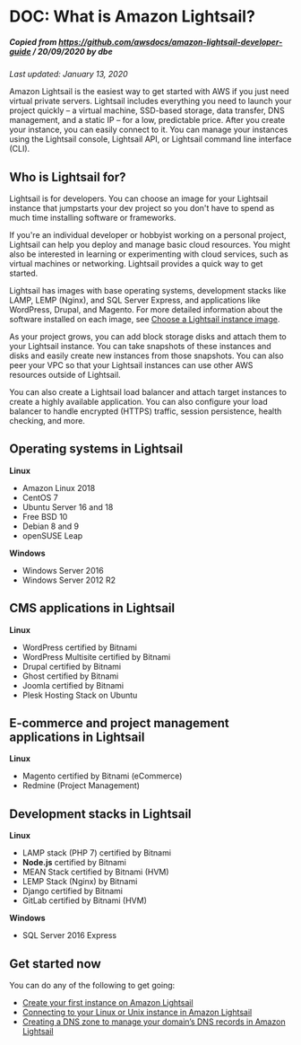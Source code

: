 # DOC: What is Amazon Lightsail?<a name="what-is-amazon-lightsail"></a>
##### Copied from https://github.com/awsdocs/amazon-lightsail-developer-guide / 20/09/2020 by dbe
 *Last updated: January 13, 2020* 

Amazon Lightsail is the easiest way to get started with AWS if you just need virtual private servers\. Lightsail includes everything you need to launch your project quickly – a virtual machine, SSD\-based storage, data transfer, DNS management, and a static IP – for a low, predictable price\. After you create your instance, you can easily connect to it\. You can manage your instances using the Lightsail console, Lightsail API, or Lightsail command line interface \(CLI\)\.

## Who is Lightsail for?<a name="who-is-lightsail-for"></a>

Lightsail is for developers\. You can choose an image for your Lightsail instance that jumpstarts your dev project so you don't have to spend as much time installing software or frameworks\.

If you're an individual developer or hobbyist working on a personal project, Lightsail can help you deploy and manage basic cloud resources\. You might also be interested in learning or experimenting with cloud services, such as virtual machines or networking\. Lightsail provides a quick way to get started\.

Lightsail has images with base operating systems, development stacks like LAMP, LEMP \(Nginx\), and SQL Server Express, and applications like WordPress, Drupal, and Magento\. For more detailed information about the software installed on each image, see [Choose a Lightsail instance image](https://github.com/awsdocs/amazon-lightsail-developer-guide/blob/master/doc_source/compare-options-choose-lightsail-instance-image.md)\.

As your project grows, you can add block storage disks and attach them to your Lightsail instance\. You can take snapshots of these instances and disks and easily create new instances from those snapshots\. You can also peer your VPC so that your Lightsail instances can use other AWS resources outside of Lightsail\.

You can also create a Lightsail load balancer and attach target instances to create a highly available application\. You can also configure your load balancer to handle encrypted \(HTTPS\) traffic, session persistence, health checking, and more\.

## Operating systems in Lightsail<a name="what-operating-systems-templates-are-available-in-lightsail"></a>

**Linux**
+ Amazon Linux 2018
+ CentOS 7
+ Ubuntu Server 16 and 18
+ Free BSD 10
+ Debian 8 and 9
+ openSUSE Leap

**Windows**
+ Windows Server 2016
+ Windows Server 2012 R2

## CMS applications in Lightsail<a name="what-apps-are-available-in-lightsail"></a>

**Linux**
+ WordPress certified by Bitnami
+ WordPress Multisite certified by Bitnami
+ Drupal certified by Bitnami
+ Ghost certified by Bitnami
+ Joomla certified by Bitnami
+ Plesk Hosting Stack on Ubuntu

## E\-commerce and project management applications in Lightsail<a name="ecommerce-and-project-management-apps-in-lightsail"></a>

**Linux**
+ Magento certified by Bitnami \(eCommerce\)
+ Redmine \(Project Management\)

## Development stacks in Lightsail<a name="what-developer-stacks-are-available-in-lightsail"></a>

**Linux**
+ LAMP stack \(PHP 7\) certified by Bitnami
+ **Node\.js** certified by Bitnami
+ MEAN Stack certified by Bitnami \(HVM\)
+ LEMP Stack \(Nginx\) by Bitnami
+ Django certified by Bitnami
+ GitLab certified by Bitnami \(HVM\)

**Windows**
+ SQL Server 2016 Express

## Get started now<a name="get-started-now-and-create-your-first-instance"></a>

You can do any of the following to get going:
+  [Create your first instance on Amazon Lightsail](https://github.com/awsdocs/amazon-lightsail-developer-guide/blob/master/doc_source/getting-started-with-amazon-lightsail.md) 
+  [Connecting to your Linux or Unix instance in Amazon Lightsail](https://github.com/awsdocs/amazon-lightsail-developer-guide/blob/master/doc_source/how-to-create-amazon-lightsail-instance-virtual-private-server-vps.md) 
+  [Creating a DNS zone to manage your domain’s DNS records in Amazon Lightsail](https://github.com/awsdocs/amazon-lightsail-developer-guide/blob/master/doc_source/lightsail-how-to-create-dns-entry.md) 
